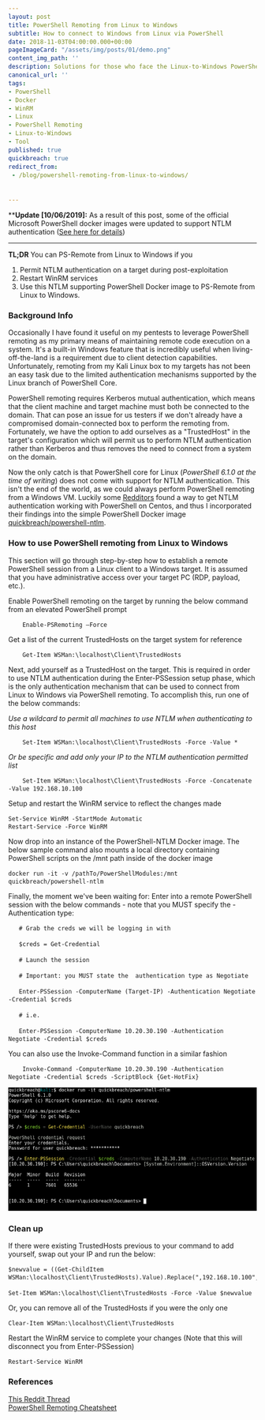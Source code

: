 ```yaml
---
layout: post
title: PowerShell Remoting from Linux to Windows
subtitle: How to connect to Windows from Linux via PowerShell
date: 2018-11-03T04:00:00.000+00:00
pageImageCard: "/assets/img/posts/01/demo.png"
content_img_path: ''
description: Solutions for those who face the Linux-to-Windows PowerShell remoting struggle
canonical_url: ''
tags:
- PowerShell
- Docker
- WinRM
- Linux
- PowerShell Remoting
- Linux-to-Windows
- Tool
published: true
quickbreach: true
redirect_from:
 - /blog/powershell-remoting-from-linux-to-windows/


---
```

\****Update \[10/06/2019\]:** As a result of this post, some of the official Microsoft PowerShell docker images were updated to support NTLM authentication ([See here for details](https://github.com/PowerShell/PowerShell-Docker/issues/124))

***

**TL;DR** You can PS-Remote from Linux to Windows if you

1. Permit NTLM authentication on a target during post-exploitation
2. Restart WinRM services
3. Use this NTLM supporting PowerShell Docker image to PS-Remote from Linux to Windows.

### Background Info

Occasionally I have found it useful on my pentests to leverage PowerShell remoting as my primary means of maintaining remote code execution on a system. It's a built-in Windows feature that is incredibly useful when living-off-the-land is a requirement due to client detection capabilities. Unfortunately, remoting from my Kali Linux box to my targets has not been an easy task due to the limited authentication mechanisms supported by the Linux branch of PowerShell Core.

PowerShell remoting requires Kerberos mutual authentication, which means that the client machine and target machine must both be connected to the domain. That can pose an issue for us testers if we don't already have a compromised domain-connected box to perform the remoting from. Fortunately, we have the option to add ourselves as a "TrustedHost" in the target's configuration which will permit us to perform NTLM authentication rather than Kerberos and thus removes the need to connect from a system on the domain.

Now the only catch is that PowerShell core for Linux (_PowerShell 6.1.0 at the time of writing_) does not come with support for NTLM authentication. This isn't the end of the world, as we could always perform PowerShell remoting from a Windows VM. Luckily some [Redditors](https://www.reddit.com/r/PowerShell/comments/6itek2/powershell_remoting_linux_windows_with_spnego/) found a way to get NTLM authentication working with PowerShell on Centos, and thus I incorporated their findings into the simple PowerShell Docker image [quickbreach/powershell-ntlm](https://hub.docker.com/r/quickbreach/powershell-ntlm/).

### How to use PowerShell remoting from Linux to Windows

This section will go through step-by-step how to establish a remote PowerShell session from a Linux client to a Windows target. It is assumed that you have administrative access over your target PC (RDP, payload, etc.).

Enable PowerShell remoting on the target by running the below command from an elevated PowerShell prompt

        Enable-PSRemoting –Force

Get a list of the current TrustedHosts on the target system for reference

        Get-Item WSMan:\localhost\Client\TrustedHosts

Next, add yourself as a TrustedHost on the target. This is required in order to use NTLM authentication during the Enter-PSSession setup phase, which is the only authentication mechanism that can be used to connect from Linux to Windows via PowerShell remoting. To accomplish this, run one of the below commands:

_Use a wildcard to permit all machines to use NTLM when authenticating to this host_

        Set-Item WSMan:\localhost\Client\TrustedHosts -Force -Value *

_Or be specific and add only your IP to the NTLM authentication permitted list_

        Set-Item WSMan:\localhost\Client\TrustedHosts -Force -Concatenate -Value 192.168.10.100

Setup and restart the WinRM service to reflect the changes made

``` 
Set-Service WinRM -StartMode Automatic
Restart-Service -Force WinRM
```

Now drop into an instance of the PowerShell-NTLM Docker image. The below sample command also mounts a local directory containing PowerShell scripts on the /mnt path inside of the docker image

    docker run -it -v /pathTo/PowerShellModules:/mnt quickbreach/powershell-ntlm

Finally, the moment we've been waiting for: Enter into a remote PowerShell session with the below commands - note that you MUST specify the -Authentication type:

       # Grab the creds we will be logging in with
    
       $creds = Get-Credential
    
       # Launch the session
    
       # Important: you MUST state the  authentication type as Negotiate
    
       Enter-PSSession -ComputerName (Target-IP) -Authentication Negotiate -Credential $creds
    
       # i.e.
    
       Enter-PSSession -ComputerName 10.20.30.190 -Authentication Negotiate -Credential $creds

You can also use the Invoke-Command function in a similar fashion

        Invoke-Command -ComputerName 10.20.30.190 -Authentication Negotiate -Credential $creds -ScriptBlock {Get-HotFix}

![](/assets/img/posts/01/demo.png "Pow")

### Clean up

If there were existing TrustedHosts previous to your command to add yourself, swap out your IP and run the below:

    $newvalue = ((Get-ChildItem WSMan:\localhost\Client\TrustedHosts).Value).Replace(",192.168.10.100","")
    
    Set-Item WSMan:\localhost\Client\TrustedHosts -Force -Value $newvalue

Or, you can remove all of the TrustedHosts if you were the only one

    Clear-Item WSMan:\localhost\Client\TrustedHosts

Restart the WinRM service to complete your changes (Note that this will disconnect you from Enter-PSSession)

    Restart-Service WinRM

### References

[This Reddit Thread](https://www.reddit.com/r/PowerShell/comments/6itek2/powershell_remoting_linux_windows_with_spnego/)  
[PowerShell Remoting Cheatsheet](https://blog.netspi.com/powershell-remoting-cheatsheet/)